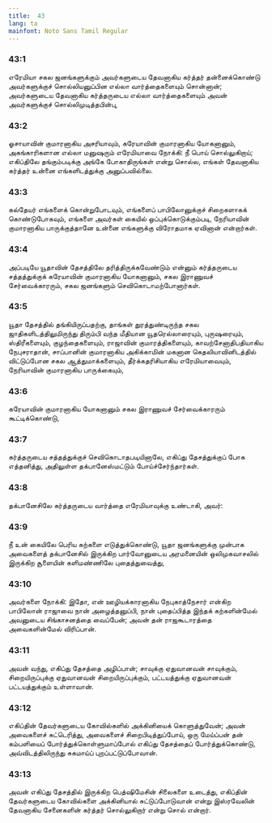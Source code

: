 ```yaml
---
title:  43
lang: ta
mainfont: Noto Sans Tamil Regular
---
```


###  43:1

எரேமியா சகல ஜனங்களுக்கும் அவர்களுடைய தேவனாகிய கர்த்தர் தன்னைக்கொண்டு அவர்களுக்குச் சொல்லியனுப்பின எல்லா வார்த்தைகளையும் சொன்னான்; அவர்களுடைய தேவனாகிய கர்த்தருடைய எல்லா வார்த்தைகளையும் அவன் அவர்களுக்குச் சொல்லிமுடித்தபின்பு,

###  43:2

ஓசாயாவின் குமாரனாகிய அசரியாவும், கரேயாவின் குமாரனாகிய யோகனானும், அகங்காரிகளான எல்லா மனுஷரும் எரேமியாவை நோக்கி: நீ பொய் சொல்லுகிறாய்; எகிப்திலே தங்கும்படிக்கு அங்கே போகாதிருங்கள் என்று சொல்ல, எங்கள் தேவனாகிய கர்த்தர் உன்னை எங்களிடத்துக்கு அனுப்பவில்லை.

###  43:3

கல்தேயர் எங்களைக் கொன்றுபோடவும், எங்களைப் பாபிலோனுக்குச் சிறைகளாகக் கொண்டுபோகவும், எங்களை அவர்கள் கையில் ஒப்புக்கொடுக்கும்படி, நேரியாவின் குமாரனாகிய பாருக்குத்தானே உன்னை எங்களுக்கு விரோதமாக ஏவினான் என்றார்கள்.

###  43:4

அப்படியே யூதாவின் தேசத்திலே தரித்திருக்கவேண்டும் என்னும் கர்த்தருடைய சத்தத்துக்குக் கரேயாவின் குமாரனாகிய யோகனானும், சகல இராணுவச் சேர்வைக்காரரும், சகல ஜனங்களும் செவிகொடாமற்போனார்கள்.

###  43:5

யூதா தேசத்தில் தங்கியிருப்பதற்கு, தாங்கள் துரத்துண்டிருந்த சகல ஜாதிகளிடத்திலுமிருந்து திரும்பி வந்த மீதியான யூதரெல்லாரையும், புருஷரையும், ஸ்திரீகளையும், குழந்தைகளையும், ராஜாவின் குமாரத்திகளையும், காவற்சேனாதிபதியாகிய நேபுசராதான், சாப்பானின் குமாரனாகிய அகிக்காமின் மகனான கெதலியாவினிடத்தில் விட்டுப்போன சகல ஆத்துமாக்களையும், தீர்க்கதரிசியாகிய எரேமியாவையும், நேரியாவின் குமாரனாகிய பாருக்கையும்,

###  43:6

கரேயாவின் குமாரனாகிய யோகனானும் சகல இராணுவச் சேர்வைக்காரரும் கூட்டிக்கொண்டு,

###  43:7

கர்த்தருடைய சத்தத்துக்குச் செவிகொடாதபடியினாலே, எகிப்து தேசத்துக்குப் போக எத்தனித்து, அதிலுள்ள தக்பானேஸ்மட்டும் போய்ச்சேர்ந்தார்கள்.

###  43:8

தக்பானேசிலே கர்த்தருடைய வார்த்தை எரேமியாவுக்கு உண்டாகி, அவர்:

###  43:9

நீ உன் கையிலே பெரிய கற்களை எடுத்துக்கொண்டு, யூதா ஜனங்களுக்கு முன்பாக அவைகளைத் தக்பானேசில் இருக்கிற பார்வோனுடைய அரமனையின் ஒலிமுகவாசலில் இருக்கிற சூளையின் களிமண்ணிலே புதைத்துவைத்து,

###  43:10

அவர்களை நோக்கி: இதோ, என் ஊழியக்காரனாகிய நேபுகாத்நேசார் என்கிற பாபிலோன் ராஜாவை நான் அழைத்தனுப்பி, நான் புதைப்பித்த இந்தக் கற்களின்மேல் அவனுடைய சிங்காசனத்தை வைப்பேன்; அவன் தன் ராஜகூடாரத்தை அவைகளின்மேல் விரிப்பான்.

###  43:11

அவன் வந்து, எகிப்து தேசத்தை அழிப்பான்; சாவுக்கு ஏதுவானவன் சாவுக்கும், சிறையிருப்புக்கு ஏதுவானவன் சிறையிருப்புக்கும், பட்டயத்துக்கு ஏதுவானவன் பட்டயத்துக்கும் உள்ளாவான்.

###  43:12

எகிப்தின் தேவர்களுடைய கோவில்களில் அக்கினியைக் கொளுத்துவேன்; அவன் அவைகளைச் சுட்டெரித்து, அவைகளைச் சிறைபிடித்துப்போய், ஒரு மேய்ப்பன் தன் கம்பளியைப் போர்த்துக்கொள்ளுமாப்போல் எகிப்து தேசத்தைப் போர்த்துக்கொண்டு, அவ்விடத்திலிருந்து சுகமாய்ப் புறப்பட்டுப்போவான்.

###  43:13

அவன் எகிப்து தேசத்தில் இருக்கிற பெத்ஷிமேசின் சிலைகளை உடைத்து, எகிப்தின் தேவர்களுடைய கோவில்களை அக்கினியால் சுட்டுப்போடுவான் என்று இஸ்ரவேலின் தேவனாகிய சேனைகளின் கர்த்தர் சொல்லுகிறார் என்று சொல் என்றார்.

